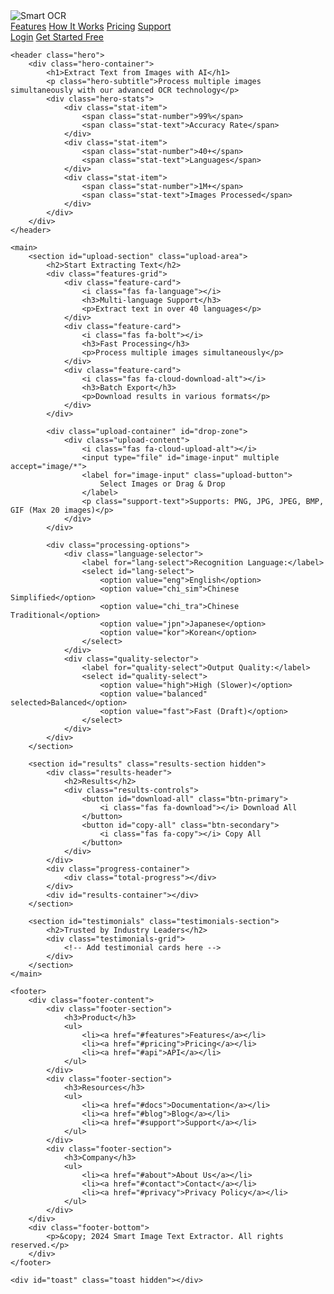 <!DOCTYPE html>
<html lang="en">
<head>
    <meta charset="UTF-8">
    <meta name="viewport" content="width=device-width, initial-scale=1.0">
    <meta name="description" content="Professional Image Text Extraction Platform - Extract text from images with AI">
    <meta name="canonical" content="https://your-domain.com/image-text-extractor">
    <title>Smart Image Text Extractor | AI-Powered OCR Platform</title>
    <link rel="stylesheet" href="styles.css">
    <link rel="stylesheet" href="https://cdnjs.cloudflare.com/ajax/libs/font-awesome/6.0.0/css/all.min.css">
</head>
<body>
    <nav class="main-nav">
        <div class="nav-container">
            <div class="logo">
                <img src="logo.png" alt="Smart OCR">
            </div>
            <div class="nav-links">
                <a href="#features">Features</a>
                <a href="#how-it-works">How It Works</a>
                <a href="#pricing">Pricing</a>
                <a href="#support">Support</a>
            </div>
            <div class="nav-buttons">
                <a href="#login" class="btn-login">Login</a>
                <a href="#start" class="btn-primary">Get Started Free</a>
            </div>
        </div>
    </nav>

    <header class="hero">
        <div class="hero-container">
            <h1>Extract Text from Images with AI</h1>
            <p class="hero-subtitle">Process multiple images simultaneously with our advanced OCR technology</p>
            <div class="hero-stats">
                <div class="stat-item">
                    <span class="stat-number">99%</span>
                    <span class="stat-text">Accuracy Rate</span>
                </div>
                <div class="stat-item">
                    <span class="stat-number">40+</span>
                    <span class="stat-text">Languages</span>
                </div>
                <div class="stat-item">
                    <span class="stat-number">1M+</span>
                    <span class="stat-text">Images Processed</span>
                </div>
            </div>
        </div>
    </header>

    <main>
        <section id="upload-section" class="upload-area">
            <h2>Start Extracting Text</h2>
            <div class="features-grid">
                <div class="feature-card">
                    <i class="fas fa-language"></i>
                    <h3>Multi-language Support</h3>
                    <p>Extract text in over 40 languages</p>
                </div>
                <div class="feature-card">
                    <i class="fas fa-bolt"></i>
                    <h3>Fast Processing</h3>
                    <p>Process multiple images simultaneously</p>
                </div>
                <div class="feature-card">
                    <i class="fas fa-cloud-download-alt"></i>
                    <h3>Batch Export</h3>
                    <p>Download results in various formats</p>
                </div>
            </div>

            <div class="upload-container" id="drop-zone">
                <div class="upload-content">
                    <i class="fas fa-cloud-upload-alt"></i>
                    <input type="file" id="image-input" multiple accept="image/*">
                    <label for="image-input" class="upload-button">
                        Select Images or Drag & Drop
                    </label>
                    <p class="support-text">Supports: PNG, JPG, JPEG, BMP, GIF (Max 20 images)</p>
                </div>
            </div>

            <div class="processing-options">
                <div class="language-selector">
                    <label for="lang-select">Recognition Language:</label>
                    <select id="lang-select">
                        <option value="eng">English</option>
                        <option value="chi_sim">Chinese Simplified</option>
                        <option value="chi_tra">Chinese Traditional</option>
                        <option value="jpn">Japanese</option>
                        <option value="kor">Korean</option>
                    </select>
                </div>
                <div class="quality-selector">
                    <label for="quality-select">Output Quality:</label>
                    <select id="quality-select">
                        <option value="high">High (Slower)</option>
                        <option value="balanced" selected>Balanced</option>
                        <option value="fast">Fast (Draft)</option>
                    </select>
                </div>
            </div>
        </section>

        <section id="results" class="results-section hidden">
            <div class="results-header">
                <h2>Results</h2>
                <div class="results-controls">
                    <button id="download-all" class="btn-primary">
                        <i class="fas fa-download"></i> Download All
                    </button>
                    <button id="copy-all" class="btn-secondary">
                        <i class="fas fa-copy"></i> Copy All
                    </button>
                </div>
            </div>
            <div class="progress-container">
                <div class="total-progress"></div>
            </div>
            <div id="results-container"></div>
        </section>

        <section id="testimonials" class="testimonials-section">
            <h2>Trusted by Industry Leaders</h2>
            <div class="testimonials-grid">
                <!-- Add testimonial cards here -->
            </div>
        </section>
    </main>

    <footer>
        <div class="footer-content">
            <div class="footer-section">
                <h3>Product</h3>
                <ul>
                    <li><a href="#features">Features</a></li>
                    <li><a href="#pricing">Pricing</a></li>
                    <li><a href="#api">API</a></li>
                </ul>
            </div>
            <div class="footer-section">
                <h3>Resources</h3>
                <ul>
                    <li><a href="#docs">Documentation</a></li>
                    <li><a href="#blog">Blog</a></li>
                    <li><a href="#support">Support</a></li>
                </ul>
            </div>
            <div class="footer-section">
                <h3>Company</h3>
                <ul>
                    <li><a href="#about">About Us</a></li>
                    <li><a href="#contact">Contact</a></li>
                    <li><a href="#privacy">Privacy Policy</a></li>
                </ul>
            </div>
        </div>
        <div class="footer-bottom">
            <p>&copy; 2024 Smart Image Text Extractor. All rights reserved.</p>
        </div>
    </footer>

    <div id="toast" class="toast hidden"></div>
</body>
</html> 
